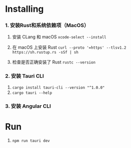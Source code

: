 # Installing

### 1. 安装Rust和系统依赖项（MacOS）
1. 安装 CLang 和 macOS 
`xcode-select --install`

2. 在 macOS 上安装 Rust
`curl --proto '=https' --tlsv1.2 https://sh.rustup.rs -sSf | sh`

3. 检查是否正确安装了 Rust
`rustc --version`

### 2. 安装 Tauri CLI
1. `cargo install tauri-cli --version "^1.0.0"`
2. `cargo tauri --help`

### 3. 安装 Angular CLI

# Run

1. `npm run tauri dev`
